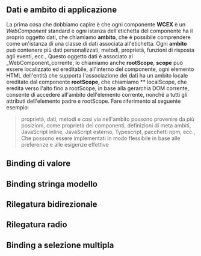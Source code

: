 <!--DESC: {icon:{name:"explore"},id:2} -->



## Dati e ambito di applicazione
La prima cosa che dobbiamo capire è che ogni componente **WCEX** è un _WebComponent_ standard e ogni istanza dell'etichetta del componente ha il proprio oggetto dati, che chiamiamo **ambito**, che è possibile comprendere come un'istanza di una classe di dati associata all'etichetta.
Ogni **ambito** può contenere più dati personalizzati, metodi, proprietà, funzioni di risposta agli eventi, ecc., Questo oggetto dati è associato al _WebComponent_corrente, lo chiamiamo anche **rootScope**, **scope** può essere localizzato ed ereditabile, all'interno del componente, ogni elemento HTML dell'entità che supporta l'associazione dei dati ha un ambito locale ereditato dal componente **rootScope**, che chiamiamo ** localScope, che eredita verso l'alto fino a rootScope, in base alla gerarchia DOM corrente, consente di accedere all'ambito dell'elemento corrente, nonché a tutti gli attributi dell'elemento padre e rootScope. Fare riferimento al seguente esempio:

> proprietà, dati, metodi e così via nell'ambito possono provenire da più posizioni, come proprietà dei componenti, definizioni di meta ambiti, JavaScript inline, JavaScript esterno, Typescript, pacchetti npm, ecc., Che possono essere implementati in modo flessibile in base alle preferenze e alle esigenze effettive

<div><wcex-doc.com-playground files="['ext/app1/index.html','ext/app1/app.html','ext/app1/data.js']"></wcex-doc.com-playground></div>


## Binding di valore

## Binding stringa modello


## Rilegatura bidirezionale


## Rilegatura radio


## Binding a selezione multipla

